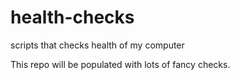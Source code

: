 # health-checks
scripts that checks health of my computer

This repo will be populated with lots of fancy checks.

